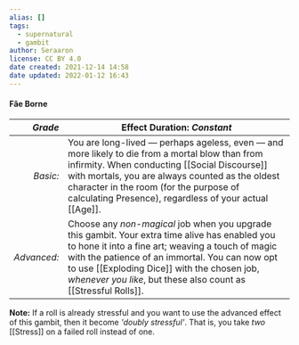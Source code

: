 ```yaml
---
alias: []
tags:
  - supernatural
  - gambit
author: Seraaron
license: CC BY 4.0
date created: 2021-12-14 14:58
date updated: 2022-01-12 16:43
---
```


#### Fâe Borne

|   _Grade_ | Effect Duration: _Constant_                                                                                                                                                                                                                                                                                                                 |
| ----------: | ------------------------------------------------------------------------------------------------------------------------------------------------------------------------------------------------------------------------------------------------------------------------------------------------------------------------ |
|    _Basic:_ | You are long-lived — perhaps ageless, even — and more likely to die from a mortal blow than from infirmity. When conducting [[Social Discourse]] with mortals, you are always counted as the oldest character in the room (for the purpose of calculating Presence), regardless of your actual [[Age]].                  |
| _Advanced:_ | Choose any _non-magical_ job when you upgrade this gambit. Your extra time alive has enabled you to hone it into a fine art; weaving a touch of magic with the patience of an immortal. You can now opt to use [[Exploding Dice]] with the chosen job, _whenever you like_, but these also count as [[Stressful Rolls]]. |

**Note:** If a roll is already stressful and you want to use the advanced effect of this gambit, then it become _'doubly stressful'_. That is, you take _two_ [[Stress]] on a failed roll instead of one.
